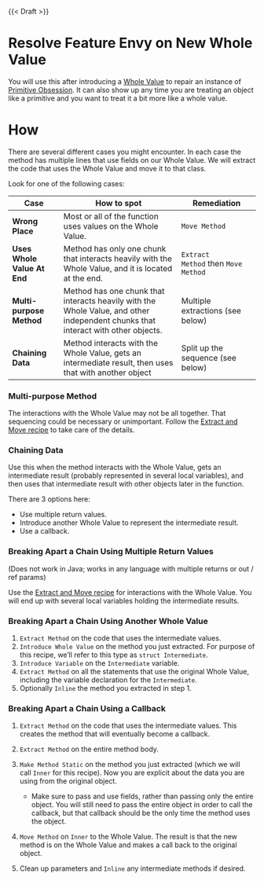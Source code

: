 {{< Draft >}}

# Resolve Feature Envy on New Whole Value

You will use this after introducing a [Whole Value](http://c2.com/ppr/checks.html#1) to repair an instance of [Primitive Obsession](http://wiki.c2.com/?PrimitiveObsession). It can also show up any time you are treating an object like a primitive and you want to treat it a bit more like a whole value.

# How

There are several different cases you might encounter. In each case the method has multiple lines that use fields on our Whole Value. We will extract the code that uses the Whole Value and move it to that class.

Look for one of the following cases:

|Case|How to spot|Remediation|
|--- |--- |--- |
|**Wrong Place**|Most or all of the function uses values on the Whole Value.|`Move Method`|
|**Uses Whole Value At End**|Method has only one chunk that interacts heavily with the Whole Value, and it is located at the end.|`Extract Method` then `Move Method`|
|**Multi-purpose Method**|Method has one chunk that interacts heavily with the Whole Value, and other independent chunks that interact with other objects.|Multiple extractions (see below)|
|**Chaining Data**|Method interacts with the Whole Value, gets an intermediate result, then uses that with another object|Split up the sequence (see below)|

### Multi-purpose Method

The interactions with the Whole Value may not be all together. That sequencing could be necessary or unimportant. Follow the [Extract and Move recipe](http://devmockup/cbr/recipes/extract_and_move.html) to take care of the details.

### Chaining Data

Use this when the method interacts with the Whole Value, gets an intermediate result (probably represented in several local variables), and then uses that intermediate result with other objects later in the function.

There are 3 options here:

* Use multiple return values.
* Introduce another Whole Value to represent the intermediate result.
* Use a callback.

### Breaking Apart a Chain Using Multiple Return Values

(Does not work in Java; works in any language with multiple returns or out / ref params)

Use the [Extract and Move recipe](http://devmockup/cbr/recipes/extract_and_move.html) for interactions with the Whole Value. You will end up with several local variables holding the intermediate results.

### Breaking Apart a Chain Using Another Whole Value

1. `Extract Method` on the code that uses the intermediate values.
2. `Introduce Whole Value` on the method you just extracted. For purpose of this recipe, we’ll refer to this type as `struct Intermediate`.
3. `Introduce Variable` on the `Intermediate` variable.
4. `Extract Method` on all the statements that use the original Whole Value, including the variable declaration for the `Intermediate`.
5. Optionally `Inline` the method you extracted in step 1.

### Breaking Apart a Chain Using a Callback

1. `Extract Method` on the code that uses the intermediate values. This creates the method that will eventually become a callback.
2. `Extract Method` on the entire method body.
3. `Make Method Static` on the method you just extracted (which we will call `Inner` for this recipe). Now you are explicit about the data you are using from the original object.
   * Make sure to pass and use fields, rather than passing only the entire object. You will still need to pass the entire object in order to call the callback, but that callback should be the only time the method uses the object.

4. `Move Method` on `Inner` to the Whole Value. The result is that the new method is on the Whole Value and makes a call back to the original object.
5. Clean up parameters and `Inline` any intermediate methods if desired.

